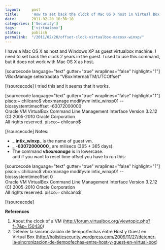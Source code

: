 ```yaml
---
layout:     post
title:      'How to set back the clock of Mac OS X host in Virtual Box'
date:       2011-02-20 10:38:18
categories: ['Security']
tags:       ['virtualbox']
status:     publish 
permalink:  "/2011/02/20/offset-clock-virtualbox-macosx-winxp/"
---
```

I have a Mac OS X as host and Windows XP as guest virtualbox machine. I need to set back the clock 2 years in the guest.
I used to use this command, but it does not work with Mac OS X as host.

[sourcecode language="text" gutter="true" wraplines="false" highlight="1"]  
VBoxManage setextradata <nameVm> “VBoxInternal/TM/UTCOffset” <nanoSeconds>  

[/sourcecode]
I tried this and it seems that it works.

[sourcecode language="text" gutter="true" wraplines="false" highlight="1"]  
pisco:~ chilcano$ vboxmanage modifyvm intix_winxp01 --biossystemtimeoffset -63072000000  
Oracle VM VirtualBox Command Line Management Interface Version 3.2.12  
(C) 2005-2010 Oracle Corporation  
All rights reserved.
pisco:~ chilcano$  

[/sourcecode]
Notes:
  *  _ **intix_winxp**_ is the name of guest vm.  
  *  _ **-63072000000**_ are milisecs (365 + 365 days).  
  * The command _**vboxmanage**_ is in lowercase.  
and if you want to reset time offset you have to run this:

[sourcecode language="text" gutter="true" wraplines="false" highlight="1"]  
pisco:~ chilcano$ vboxmanage modifyvm intix_winxp01 --biossystemtimeoffset 0  
Oracle VM VirtualBox Command Line Management Interface Version 3.2.12  
(C) 2005-2010 Oracle Corporation  
All rights reserved.
pisco:~ chilcano$  

[/sourcecode]

**References**

  1. About the clock of a VM (http://forum.virtualbox.org/viewtopic.php?f=7&p=150430) 
  2. Detener la sincronización de tiempo/fechas entre Host y Guest en Virtual Box (http://holisticsecurity.wordpress.com/2009/11/27/detener-la-sincronizacion-de-tiempofechas-entre-host-y-guest-en-virtual-box) 
